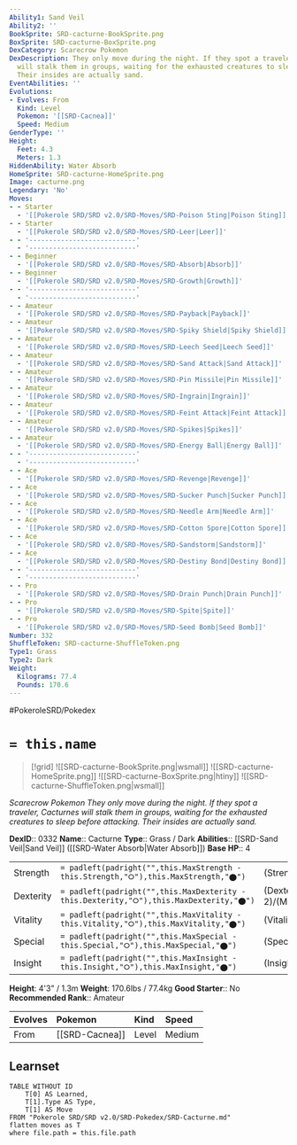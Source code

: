```yaml
---
Ability1: Sand Veil
Ability2: ''
BookSprite: SRD-cacturne-BookSprite.png
BoxSprite: SRD-cacturne-BoxSprite.png
DexCategory: Scarecrow Pokemon
DexDescription: They only move during the night. If they spot a traveler, Cacturnes
  will stalk them in groups, waiting for the exhausted creatures to sleep before attacking.
  Their insides are actually sand.
EventAbilities: ''
Evolutions:
- Evolves: From
  Kind: Level
  Pokemon: '[[SRD-Cacnea]]'
  Speed: Medium
GenderType: ''
Height:
  Feet: 4.3
  Meters: 1.3
HiddenAbility: Water Absorb
HomeSprite: SRD-cacturne-HomeSprite.png
Image: cacturne.png
Legendary: 'No'
Moves:
- - Starter
  - '[[Pokerole SRD/SRD v2.0/SRD-Moves/SRD-Poison Sting|Poison Sting]]'
- - Starter
  - '[[Pokerole SRD/SRD v2.0/SRD-Moves/SRD-Leer|Leer]]'
- - '---------------------------'
  - '---------------------------'
- - Beginner
  - '[[Pokerole SRD/SRD v2.0/SRD-Moves/SRD-Absorb|Absorb]]'
- - Beginner
  - '[[Pokerole SRD/SRD v2.0/SRD-Moves/SRD-Growth|Growth]]'
- - '---------------------------'
  - '---------------------------'
- - Amateur
  - '[[Pokerole SRD/SRD v2.0/SRD-Moves/SRD-Payback|Payback]]'
- - Amateur
  - '[[Pokerole SRD/SRD v2.0/SRD-Moves/SRD-Spiky Shield|Spiky Shield]]'
- - Amateur
  - '[[Pokerole SRD/SRD v2.0/SRD-Moves/SRD-Leech Seed|Leech Seed]]'
- - Amateur
  - '[[Pokerole SRD/SRD v2.0/SRD-Moves/SRD-Sand Attack|Sand Attack]]'
- - Amateur
  - '[[Pokerole SRD/SRD v2.0/SRD-Moves/SRD-Pin Missile|Pin Missile]]'
- - Amateur
  - '[[Pokerole SRD/SRD v2.0/SRD-Moves/SRD-Ingrain|Ingrain]]'
- - Amateur
  - '[[Pokerole SRD/SRD v2.0/SRD-Moves/SRD-Feint Attack|Feint Attack]]'
- - Amateur
  - '[[Pokerole SRD/SRD v2.0/SRD-Moves/SRD-Spikes|Spikes]]'
- - Amateur
  - '[[Pokerole SRD/SRD v2.0/SRD-Moves/SRD-Energy Ball|Energy Ball]]'
- - '---------------------------'
  - '---------------------------'
- - Ace
  - '[[Pokerole SRD/SRD v2.0/SRD-Moves/SRD-Revenge|Revenge]]'
- - Ace
  - '[[Pokerole SRD/SRD v2.0/SRD-Moves/SRD-Sucker Punch|Sucker Punch]]'
- - Ace
  - '[[Pokerole SRD/SRD v2.0/SRD-Moves/SRD-Needle Arm|Needle Arm]]'
- - Ace
  - '[[Pokerole SRD/SRD v2.0/SRD-Moves/SRD-Cotton Spore|Cotton Spore]]'
- - Ace
  - '[[Pokerole SRD/SRD v2.0/SRD-Moves/SRD-Sandstorm|Sandstorm]]'
- - Ace
  - '[[Pokerole SRD/SRD v2.0/SRD-Moves/SRD-Destiny Bond|Destiny Bond]]'
- - '---------------------------'
  - '---------------------------'
- - Pro
  - '[[Pokerole SRD/SRD v2.0/SRD-Moves/SRD-Drain Punch|Drain Punch]]'
- - Pro
  - '[[Pokerole SRD/SRD v2.0/SRD-Moves/SRD-Spite|Spite]]'
- - Pro
  - '[[Pokerole SRD/SRD v2.0/SRD-Moves/SRD-Seed Bomb|Seed Bomb]]'
Number: 332
ShuffleToken: SRD-cacturne-ShuffleToken.png
Type1: Grass
Type2: Dark
Weight:
  Kilograms: 77.4
  Pounds: 170.6
---
```


#PokeroleSRD/Pokedex

# `= this.name`

> [!grid]
> ![[SRD-cacturne-BookSprite.png|wsmall]]
> ![[SRD-cacturne-HomeSprite.png]]
> ![[SRD-cacturne-BoxSprite.png|htiny]]
> ![[SRD-cacturne-ShuffleToken.png|wsmall]]


*Scarecrow Pokemon*
*They only move during the night. If they spot a traveler, Cacturnes will stalk them in groups, waiting for the exhausted creatures to sleep before attacking. Their insides are actually sand.*

**DexID**:: 0332
**Name**:: Cacturne
**Type**:: Grass / Dark
**Abilities**:: [[SRD-Sand Veil|Sand Veil]] ([[SRD-Water Absorb|Water Absorb]])
**Base HP**:: 4

|           |                                                                                        |                                          |
| --------- | -------------------------------------------------------------------------------------- | ---------------------------------------- |
| Strength  | `= padleft(padright("",this.MaxStrength - this.Strength,"⭘"),this.MaxStrength,"⬤")`    | (Strength::3)/(MaxStrength::6)   |
| Dexterity | `= padleft(padright("",this.MaxDexterity - this.Dexterity,"⭘"),this.MaxDexterity,"⬤")` | (Dexterity:: 2)/(MaxDexterity::4) |
| Vitality  | `= padleft(padright("",this.MaxVitality - this.Vitality,"⭘"),this.MaxVitality,"⬤")`    | (Vitality::2)/(MaxVitality::4)   |
| Special   | `= padleft(padright("",this.MaxSpecial - this.Special,"⭘"),this.MaxSpecial,"⬤")`       | (Special::3)/(MaxSpecial::6)     |
| Insight   | `= padleft(padright("",this.MaxInsight - this.Insight,"⭘"),this.MaxInsight,"⬤")`       | (Insight::2)/(MaxInsight::4)     |

**Height**: 4'3" / 1.3m
**Weight**: 170.6lbs / 77.4kg
**Good Starter**:: No
**Recommended Rank**:: Amateur

| Evolves   | Pokemon        | Kind   | Speed   |
|:----------|:---------------|:-------|:--------|
| From      | [[SRD-Cacnea]] | Level  | Medium  |

## Learnset

```dataview
TABLE WITHOUT ID
    T[0] AS Learned,
    T[1].Type AS Type,
    T[1] AS Move
FROM "Pokerole SRD/SRD v2.0/SRD-Pokedex/SRD-Cacturne.md"
flatten moves as T
where file.path = this.file.path
```
